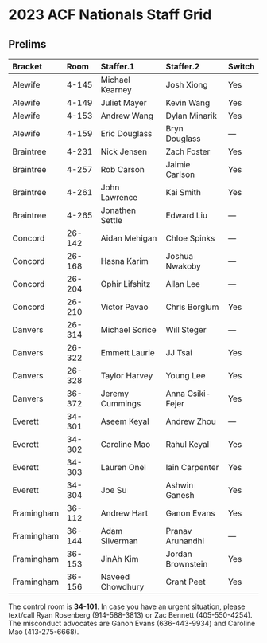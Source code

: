 # 2023 ACF Nationals Staff Grid

## Prelims

| Bracket    | Room   | Staffer.1        | Staffer.2         | Switch |
|:-----------|:-------|:-----------------|:------------------|:-------|
| Alewife    | 4-145  | Michael Kearney  | Josh Xiong        | Yes    |
| Alewife    | 4-149  | Juliet Mayer     | Kevin Wang        | Yes    |
| Alewife    | 4-153  | Andrew Wang      | Dylan Minarik     | Yes    |
| Alewife    | 4-159  | Eric Douglass    | Bryn Douglass     | —      |
| Braintree  | 4-231  | Nick Jensen      | Zach Foster       | Yes    |
| Braintree  | 4-257  | Rob Carson       | Jaimie Carlson    | Yes    |
| Braintree  | 4-261  | John Lawrence    | Kai Smith         | Yes    |
| Braintree  | 4-265  | Jonathen Settle  | Edward Liu        | —      |
| Concord    | 26-142 | Aidan Mehigan    | Chloe Spinks      | —      |
| Concord    | 26-168 | Hasna Karim      | Joshua Nwakoby    | —      |
| Concord    | 26-204 | Ophir Lifshitz   | Allan Lee         | —      |
| Concord    | 26-210 | Victor Pavao     | Chris Borglum     | Yes    |
| Danvers    | 26-314 | Michael Sorice   | Will Steger       | —      |
| Danvers    | 26-322 | Emmett Laurie    | JJ Tsai           | Yes    |
| Danvers    | 26-328 | Taylor Harvey    | Young Lee         | Yes    |
| Danvers    | 36-372 | Jeremy Cummings  | Anna Csiki-Fejer  | Yes    |
| Everett    | 34-301 | Aseem Keyal      | Andrew Zhou       | —      |
| Everett    | 34-302 | Caroline Mao     | Rahul Keyal       | Yes    |
| Everett    | 34-303 | Lauren Onel      | Iain Carpenter    | Yes    |
| Everett    | 34-304 | Joe Su           | Ashwin Ganesh     | Yes    |
| Framingham | 36-112 | Andrew Hart      | Ganon Evans       | Yes    |
| Framingham | 36-144 | Adam Silverman   | Pranav Arunandhi  | —      |
| Framingham | 36-153 | JinAh Kim        | Jordan Brownstein | Yes    |
| Framingham | 36-156 | Naveed Chowdhury | Grant Peet        | Yes    |

The control room is **34-101**. In case you have an urgent situation,
please text/call Ryan Rosenberg (914-588-3813) or Zac Bennett
(405-550-4254). The misconduct advocates are Ganon Evans (636-443-9934)
and Caroline Mao (413-275-6668).
